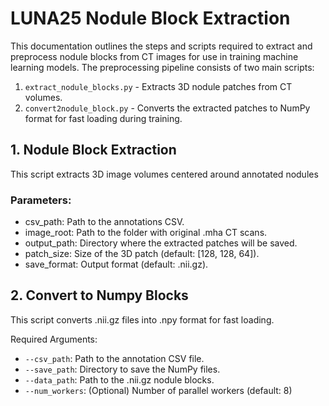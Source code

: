 # LUNA25 Nodule Block Extraction
This documentation outlines the steps and scripts required to extract and preprocess nodule blocks from CT images for use in training machine learning models. The preprocessing pipeline consists of two main scripts:
1. `extract_nodule_blocks.py` - Extracts 3D nodule patches from CT volumes.
2. `convert2nodule_block.py` - Converts the extracted patches to NumPy format for fast loading during training.

## 1. Nodule Block Extraction
This script extracts 3D image volumes centered around annotated nodules
### Parameters:
- csv_path: Path to the annotations CSV.
- image_root: Path to the folder with original .mha CT scans.
- output_path: Directory where the extracted patches will be saved.
- patch_size: Size of the 3D patch (default: [128, 128, 64]).
- save_format: Output format (default: .nii.gz).

## 2. Convert to Numpy Blocks
This script converts .nii.gz files into .npy format for fast loading.

Required Arguments:
- `--csv_path`: Path to the annotation CSV file.
- `--save_path`: Directory to save the NumPy files.
- `--data_path`: Path to the .nii.gz nodule blocks.
- `--num_workers`: (Optional) Number of parallel workers (default: 8) 